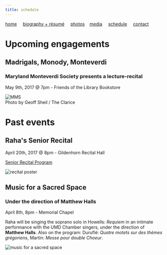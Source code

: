 ```yaml
---
title: schedule
---
```


[home](https://raharules.github.io/)&nbsp;&nbsp;&nbsp;&nbsp; [biography + résumé](https://raharules.github.io/raharules.github.io/about.html)&nbsp;&nbsp;&nbsp;&nbsp; [photos](https://raharules.github.io/raharules.github.io/photos.html)&nbsp;&nbsp;&nbsp; [media](https://raharules.github.io/raharules.github.io/media.html)&nbsp;&nbsp;&nbsp;&nbsp; [schedule](https://raharules.github.io/raharules.github.io/schedule.html)&nbsp;&nbsp;&nbsp;&nbsp; [contact](https://raharules.github.io/raharules.github.io/contact.html)

# Upcoming engagements

## Madrigals, Monody, Monteverdi
### Maryland Monteverdi Society presents a lecture-recital

May 9th, 2017 @ 7pm - Friends of the Library Bookstore

![MMS](https://raharules.github.io/Maryland_Monteverdi_Society_2017.jpg)
<br />
Photo by Geoff Sheil / The Clarice

# Past events
## Raha's Senior Recital

April 20th, 2017 @ 8pm - Gildenhorn Recital Hall

[Senior Recital Program](https://raharules.github.io/Raha_Mirzadegan_Senior_Recital_Program.pdf)

![recital poster](https://raharules.github.io/Raha's_Senior_Recital.jpg)

## Music for a Sacred Space
### Under the direction of Matthew Halls

April 8th, 8pm - Memorial Chapel

Raha will be singing the soprano solo in Howells: _Requiem_ in an intimate performance with the UMD Chamber singers, under the direction of **Matthew Halls**. Also on the program: Duruflé: _Quatre motets sur des thèmes grégoriens_, Martin: _Messe pour double Choeur_.

![music for a sacred space](https://raharules.github.io/Sacred_Space.jpg)
